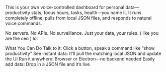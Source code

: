 This is your own voice-controlled dashboard for personal data—productivity stats, focus hours, tasks, health—you name it.
It runs completely offline, pulls from local JSON files, and responds to natural voice commands.

No servers. No APIs. No surveillance. Just your data, your rules. ( like you are the ceo ) lol

What You Can Do
Talk to it: Click a button, speak a command like “show productivity”
See instant data: It’ll pull the matching local JSON and update the UI
Run it anywhere: Browser or Electron—no backend needed
Easily add data: Drop in a JSON file and it’s live
